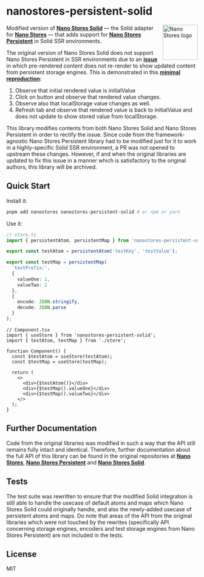 # nanostores-persistent-solid

<img align="right" width="92" height="92" title="Nano Stores logo"
     src="https://nanostores.github.io/nanostores/logo.svg">

Modified version of **[Nano Stores Solid]** — the Solid adapter for **[Nano Stores]** — that adds support for **[Nano Stores Persistent]** in Solid SSR environments.

The original version of Nano Stores Solid does not support Nano Stores Persistent in SSR environments due to an **[issue]** in which pre-rendered content does not re-render to show updated content from persistent storage engines. This is demonstrated in this **[minimal reproduction]**:

1. Observe that initial rendered value is initialValue
2. Click on button and observe that rendered value changes.
3. Observe also that localStorage value changes as well.
4. Refresh tab and observe that rendered value is back to initialValue and does not update to show stored value from localStorage.

This library modifies contents from both Nano Stores Solid and Nano Stores Persistent in order to rectify the issue. Since code from the framework-agnostic Nano Stores Persistent library had to be modified just for it to work in a highly-specific Solid SSR environment, a PR was not opened to upstream these changes. However, if and when the original libraries are updated to fix this issue in a manner which is satisfactory to the original authors, this library will be archived.

[nano stores solid]: https://github.com/nanostores/solid
[nano stores]: https://github.com/nanostores/nanostores
[nano stores persistent]: https://github.com/nanostores/persistent
[minimal reproduction]: https://stackblitz.com/edit/github-kbyuhy-tet5pj?file=src/components/Component.jsx
[issue]: https://github.com/nanostores/solid/issues/11

## Quick Start

Install it:

```bash
pnpm add nanostores nanostores-persistent-solid # or npm or yarn
```

Use it:

```ts
// store.ts
import { persistentAtom, persistentMap } from 'nanostores-persistent-solid';

export const testAtom = persistentAtom('testKey', 'testValue');

export const testMap = persistentMap(
  'testPrefix:',
  {
    valueOne: 1,
    valueTwo: 2
  },
  {
    encode: JSON.stringify,
    decode: JSON.parse
  }
);
```

```tsx
// Component.tsx
import { useStore } from 'nanostores-persistent-solid';
import { testAtom, testMap } from './store';

function Component() {
  const $testAtom = useStore(testAtom);
  const $testMap = useStore(testMap);

  return (
    <>
      <div>{$testAtom()}</div>
      <div>{$testMap().valueOne}</div>
      <div>{$testMap().valueTwo}</div>
    </>
  );
}
```

## Further Documentation

Code from the original libraries was modified in such a way that the API still remains fully intact and identical. Therefore, further documentation about the full API of this library can be found in the original repositories at **[Nano Stores]**, **[Nano Stores Persistent]** and **[Nano Stores Solid]**.

## Tests

The test suite was rewritten to ensure that the modified Solid integration is still able to handle the usecase of default atoms and maps which Nano Stores Solid could originally handle, and also the newly-added usecase of persistent atoms and maps. Do note that areas of the API from the original libraries which were not touched by the rewrites (specifically API concerning storage engines, encoders and test storage engines from Nano Stores Persistent) are not included in the tests.

## License

MIT
